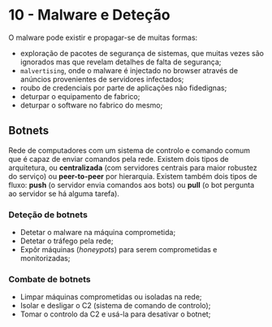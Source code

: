 # 10 - Malware e Deteção

O malware pode existir e propagar-se de muitas formas:
- exploração de pacotes de segurança de sistemas, que muitas vezes são ignorados mas que revelam detalhes de falta de segurança;
- `malvertising`, onde o malware é injectado no browser através de anúncios provenientes de servidores infectados;
- roubo de credenciais por parte de aplicações não fidedignas;
- deturpar o equipamento de fabrico;
- deturpar o software no fabrico do mesmo;

## Botnets

Rede de computadores com um sistema de controlo e comando comum que é capaz de enviar comandos pela rede. Existem dois tipos de arquitetura, ou **centralizada** (com servidores centrais para maior robustez do serviço) ou **peer-to-peer** por hierarquia. Existem também dois tipos de fluxo: **push** (o servidor envia comandos aos bots) ou **pull** (o bot pergunta ao servidor se há alguma tarefa).

### Deteção de botnets

- Detetar o malware na máquina comprometida;
- Detetar o tráfego pela rede;
- Expôr máquinas (*honeypots*) para serem comprometidas e monitorizadas;

### Combate de botnets

- Limpar máquinas comprometidas ou isoladas na rede;
- Isolar e desligar o C2 (sistema de comando de controlo);
- Tomar o controlo da C2 e usá-la para desativar o botnet;


